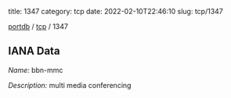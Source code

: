 title: 1347
category: tcp
date: 2022-02-10T22:46:10
slug: tcp/1347

[portdb](/) / [tcp](/category/tcp.html) / 1347


## IANA Data

_Name:_ bbn-mmc

_Description:_ multi media conferencing

